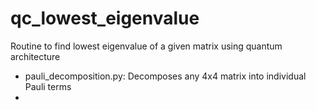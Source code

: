 # qc_lowest_eigenvalue
Routine to find lowest eigenvalue of a given matrix using quantum architecture 

* pauli_decomposition.py: Decomposes any 4x4 matrix into individual Pauli terms
* 
